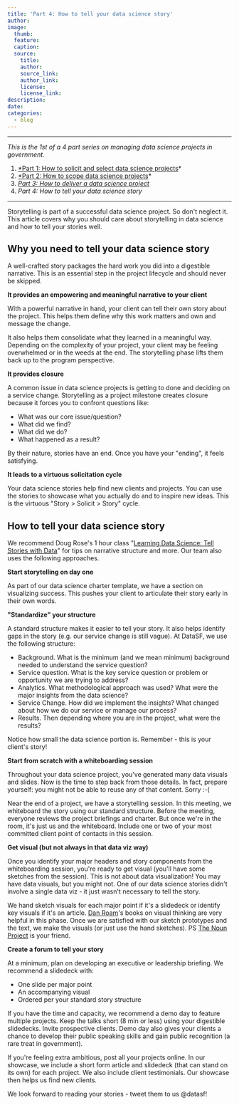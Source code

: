 ```yaml
---
title: 'Part 4: How to tell your data science story'
author:
image:
  thumb:
  feature:
  caption:
  source:
    title:
    author:
    source_link:
    author_link:
    license:
    license_link:
description:
date:
categories:
  - blog
---
```


---

*This is the 1st of a 4 part series on managing data science projects in government.*

1. [*Part 1: How to solicit and select data science projects](/blog/part-1-how-to-solicit-and-select-data-science-projects/)*
2. [*Part 2: How to scope data science projects](/blog/part-2-how-to-scope-data-science-projects/)*
3. [*Part 3: How to deliver a data science project*](/blog/part-3-how-to-deliver-a-data-science-project/)
4. *Part 4: How to tell your data science story*

---

Storytelling is part of a successful data science project. So don't neglect it. This article covers why you should care about storytelling in data science and how to tell your stories well.


## Why you need to tell your data science story

A well-crafted story packages the hard work you did into a digestible narrative. This is an essential step in the project lifecycle and should never be skipped.

**It provides an empowering and meaningful narrative to your client**

With a powerful narrative in hand, your client can tell their own story about the project. This helps them define why this work matters and own and message the change.

It also helps them consolidate what they learned in a meaningful way. Depending on the complexity of your project, your client may be feeling overwhelmed or in the weeds at the end. The storytelling phase lifts them back up to the program perspective.

**It provides closure**

A common issue in data science projects is getting to done and deciding on a service change. Storytelling as a project milestone creates closure because it forces you to confront questions like:



*   What was our core issue/question?
*   What did we find?
*   What did we do?
*   What happened as a result?

By their nature, stories have an end. Once you have your "ending", it feels satisfying.

**It leads to a virtuous solicitation cycle**

Your data science stories help find new clients and projects. You can use the stories to showcase what you actually do and to inspire new ideas. This is the virtuous "Story > Solicit > Story" cycle.


## How to tell your data science story

We recommend Doug Rose's 1 hour class "[Learning Data Science: Tell Stories with Data](https://www.lynda.com/Data-Science-tutorials/Storytelling-Data-Science/477450-2.html)" for tips on narrative structure and more. Our team also uses the following approaches.

**Start storytelling on day one**

As part of our data science charter template, we have a section on visualizing success. This pushes your client to articulate their story early in their own words.

**"Standardize" your structure**

A standard structure makes it easier to tell your story. It also helps identify gaps in the story (e.g. our service change is still vague). At DataSF, we use the following structure:



*   Background. What is the minimum (and we mean minimum) background needed to understand the service question?
*   Service question. What is the key service question or problem or opportunity we are trying to address?
*   Analytics. What methodological approach was used? What were the major insights from the data science?
*   Service Change. How did we implement the insights? What changed about how we do our service or manage our process?
*   Results. Then depending where you are in the project, what were the results?

Notice how small the data science portion is. Remember - this is your client's story!

**Start from scratch with a whiteboarding session**

Throughout your data science project, you've generated many data visuals and slides. Now is the time to step back from those details. In fact, prepare yourself: you might not be able to reuse any of that content. Sorry :-(

Near the end of a project, we have a storytelling session. In this meeting, we whiteboard the story using our standard structure. Before the meeting, everyone reviews the project briefings and charter. But once we're in the room, it's just us and the whiteboard. Include one or two of your most committed client point of contacts in this session.

**Get visual (but not always in that data viz way)**

Once you identify your major headers and story components from the whiteboarding session, you're ready to get visual (you'll have some sketches from the session). This is not about data visualization! You may have data visuals, but you might not. One of our data science stories didn't involve a single data viz - it just wasn't necessary to tell the story.

We hand sketch visuals for each major point if it's a slidedeck or identify key visuals if it's an article. [Dan Roam](http://www.danroam.com/)'s books on visual thinking are very helpful in this phase. Once we are satisfied with our sketch prototypes and the text, we make the visuals (or just use the hand sketches). PS [The Noun Project](https://thenounproject.com/) is your friend.

**Create a forum to tell your story**

At a minimum, plan on developing an executive or leadership briefing. We recommend a slidedeck with:



*   One slide per major point
*   An accompanying visual
*   Ordered per your standard story structure

If you have the time and capacity, we recommend a demo day to feature multiple projects. Keep the talks short (8 min or less) using your digestible slidedecks. Invite prospective clients. Demo day also gives your clients a chance to develop their public speaking skills and gain public recognition (a rare treat in government).

If you're feeling extra ambitious, post all your projects online. In our showcase, we include a short form article and slidedeck (that can stand on its own) for each project. We also include client testimonials. Our showcase then helps us find new clients.

We look forward to reading your stories - tweet them to us @datasf!
